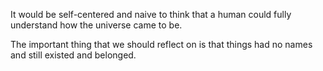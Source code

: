 It would be self-centered and naive to think that a human could fully understand how the universe came to be.

The important thing that we should reflect on is that things had no names and still existed and belonged.
